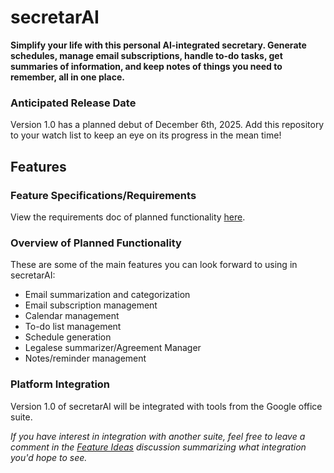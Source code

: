 # secretarAI

<!-- FRONTEND PROJECT PROPOSAL REQUIREMENT: Elevator pitch -->
**Simplify your life with this personal AI-integrated secretary. Generate schedules, manage email subscriptions, handle to-do tasks, get summaries of information, and keep notes of things you need to remember, all in one place.**

<!-- FRONTEND PROJECT PROPOSAL REQUIREMENT: 10+ views/pages -->
<!--10+ views/pages:
1. Login page
1. Home page/dashboard
1. Email management page
1. Email subscription view
1. Calendar page
1. Voice/text input page for prompting Agent
1. Reminders view/page
1. To do list page
1. Schedule generator page
1. Legalese summarizer/Agreement management page -->

<!-- FRONTEND PROJECT PROPOSAL REQUIREMENT: Project Risks -->
<!-- Things I haven't done before
- Integrating an MCP server
- Working with Google APIs
- Working with voice-to-text AI functionality -->

### Anticipated Release Date
Version 1.0 has a planned debut of December 6th, 2025. Add this repository to your watch list to keep an eye on its progress in the mean time!

## Features

### Feature Specifications/Requirements

View the requirements doc of planned functionality [here]().

<!-- FRONTEND PROJECT PROPOSAL REQUIREMENT: Rough list of features -->
### Overview of Planned Functionality
These are some of the main features you can look forward to using in secretarAI:
- Email summarization and categorization
  <!-- - Automatically categorize emails into user-created categories
  - Summarize emails at the click of a button -->
- Email subscription management
  <!-- - Have an AI agent automatically recognize when you haven't been reading certain subscription-based emails very often and suggest that you unsubscribe from them, presenting you with the link to save you the time of finding it in the email -->
- Calendar management
  <!-- - Add generated daily schedules to calendar as calendar events and/or reminders
  - Create new calendar events via voice or text input -->
- To-do list management
  <!-- - Create to-do tasks via voice or text input, and set reminders for them as preferred by user -->
- Schedule generation
  <!-- - Generate schedule for the day by converting calendar events into list of start/stop times and event names; optionally add in to-do items -->
- Legalese summarizer/Agreement Manager
  <!-- - Save time reading privacy policies or terms of use when creating accounts: list out in advance your privacy concerns/preferences or what rights aren't negligible for you, and have the AI agent summarize legalese documents for you with special focus on things that relate to your concerns, preferences, and requirements. -->
- Notes/reminder management
  <!-- - Use voice or text input to make note of things you want to remember, and set reminders for when you want to be shown that information next 
  - Get "nudges" to respond to certain emails if you haven't by a pre-specified date and time
  -->

<!-- FRONTEND PROJECT PROPOSAL REQUIREMENT: 4 custom functions -->
<!-- 4 custom functions (agent actions) that can be called:
 - Estimate user's interest in an email subscription (possible function name: `inferUserInterestInSubscription`)
 - Generate calendar item from text input
 - Generate to-do from voice input
 - Generate today's schedule from calendar events and to-dos
 -->

 <!-- FRONTEND PROJECT PROPOSAL REQUIREMENT: Additional tasks you'll be targeting -->
<!-- Additional Tasks I'll Be Targeting:
- Integrating a 3rd-party MCP server
- Audio input from user (tap to record -> auto-transcribe) -->

### Platform Integration
Version 1.0 of secretarAI will be integrated with tools from the Google office suite.

*If you have interest in integration with another suite, feel free to leave a comment in the [Feature Ideas](https://github.com/sarah-strawberries/secretarAI/discussions/1) discussion summarizing what integration you'd hope to see.*
